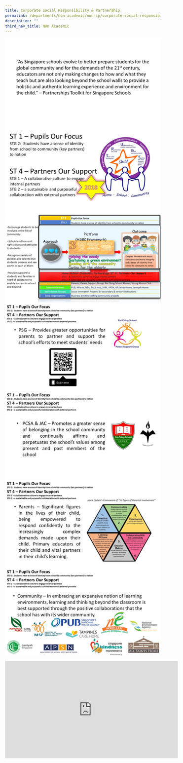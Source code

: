 ```yaml
---
title: Corporate Social Responsibility & Partnership
permalink: /departments/non-academic/non-ip/corporate-social-responsibility/
description: ""
third_nav_title: Non Academic
---
```

![](/images/Slide2-2.jpg)
![](/images/Slide3-2.jpg)
![](/images/Slide4-3.jpg)
![](/images/Slide5-1.jpg)
![](/images/Slide6.jpg)
![](/images/Slide7.jpg)
![](/images/CSR-_-Partnership-Dept-Website-Update-10062019-1.jpg)

<iframe width="560" height="315" src="https://www.youtube.com/embed/Yahjv4NPVkY" title="YouTube video player" frameborder="0" allow="accelerometer; autoplay; clipboard-write; encrypted-media; gyroscope; picture-in-picture" allowfullscreen></iframe>
